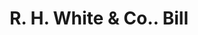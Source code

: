 ---
doi: 10.7916/D8JQ2C10
date_other: '1890'
date_other_textual: 1890-1899
form: printed ephemera
genre:
- Invoices
name:
- R. H. White & Co.
object_in_context_url: https://biggert.cul.columbia.edu/items/view/ave_biggert_00442
subject_hierarchical_geographic:
- Boston, Massachusetts, United States
subject_name:
- R. H. White & Co.
title: R. H. White & Co.. Bill
sort_title: R. H. White & Co.. Bill
call_number: ave_biggert_00442
coordinates:
- 42.35805555555556,-71.06361111111111
pid: ave_biggert_00442
identifiers: ave_biggert_00442
thumbnail: https://derivativo-1.library.columbia.edu/iiif/2/ldpd:344171/full/!256,256/0/native.jpg
permalink: "/biggert/ave_biggert_00442/"
layout: iiif-image-page
---
